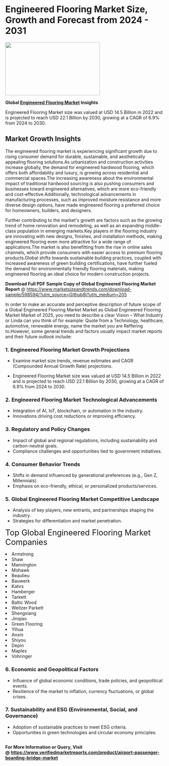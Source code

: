 <H1>Engineered Flooring Market Size, Growth and Forecast from 2024 - 2031</H1><img class="aligncenter size-medium wp-image-584254" src="https://thirdeyenews.in/wp-content/uploads/2024/09/Global-Market-Research-300x168.jpeg" alt="" width="300" height="168" /><p><strong>Global&nbsp;<a href="https://www.marketsizeandtrends.com/download-sample/598594/?utm_source=Github8j?utm_medium=205">Engineered Flooring Market</a> Insights</strong></p><p>Engineered Flooring Market size was valued at USD 14.5 Billion in 2022 and is projected to reach USD 22.1 Billion by 2030, growing at a CAGR of 6.9% from 2024 to 2030.</p><p><h2>Market Growth Insights</h2> <p>The engineered flooring market is experiencing significant growth due to rising consumer demand for durable, sustainable, and aesthetically appealing flooring solutions.As urbanization and construction activities increase globally, the demand for engineered hardwood flooring, which offers both affordability and luxury, is growing across residential and commercial spaces.The increasing awareness about the environmental impact of traditional hardwood sourcing is also pushing consumers and businesses toward engineered alternatives, which are more eco-friendly and cost-effective.Additionally, technological advancements in manufacturing processes, such as improved moisture resistance and more diverse design options, have made engineered flooring a preferred choice for homeowners, builders, and designers.</p> <p>Further contributing to the market's growth are factors such as the growing trend of home renovation and remodeling, as well as an expanding middle-class population in emerging markets.Key players in the flooring industry are innovating with new designs, finishes, and installation methods, making engineered flooring even more attractive for a wide range of applications.The market is also benefitting from the rise in online sales channels, which provide consumers with easier access to premium flooring products.Global shifts towards sustainable building practices, coupled with increased awareness of green building certifications, have further fueled the demand for environmentally friendly flooring materials, making engineered flooring an ideal choice for modern construction projects.</p> <p><span class=""><strong>Download Full PDF Sample Copy of Global Engineered Flooring Market Report</strong> @ <a href="https://www.marketsizeandtrends.com/download-sample/598594/?utm_source=Github8j?utm_medium=205" target="_blank">https://www.marketsizeandtrends.com/download-sample/598594/?utm_source=Github8j?utm_medium=205</a></span></p><p>In order to make an accurate and perceptive description of future scope of a Global&nbsp;Engineered Flooring Market Market as Global&nbsp;Engineered Flooring Market Market of 2025, you need to describe a clear Vision &ndash; What Industry or Linda can you think of for example: Quote from a Technology, healthcare, automotive, renewable energy, name the market you are Reffering to.However, some general trends and factors usually impact market reports and their future outlook include:</p><h3>1.&nbsp;<strong>Engineered Flooring Market Growth Projections</strong></h3><ul><li>Examine market size trends, revenue estimates and CAGR (Compounded Annual Growth Rate) projections.</li><li><p>Engineered Flooring Market size was valued at USD 14.5 Billion in 2022 and is projected to reach USD 22.1 Billion by 2030, growing at a CAGR of 6.9% from 2024 to 2030.</p></li></ul><h3>2.&nbsp;<strong>Engineered Flooring Market Technological Advancements</strong></h3><ul><li>Integration of AI, IoT, blockchain, or automation in the industry.</li><li>Innovations driving cost reductions or improving efficiency.</li></ul><h3>3.&nbsp;<strong>Regulatory and Policy Changes</strong></h3><ul><li>Impact of global and regional regulations, including sustainability and carbon-neutral goals.</li><li>Compliance challenges and opportunities tied to government initiatives.</li></ul><h3>4.&nbsp;<strong>Consumer Behavior Trends</strong></h3><ul><li>Shifts in demand influenced by generational preferences (e.g., Gen Z, Millennials).</li><li>Emphasis on eco-friendly, ethical, or personalized products/services.</li></ul><h3>5.&nbsp;<strong>Global Engineered Flooring Market Competitive Landscape</strong></h3><ul><li>Analysis of key players, new entrants, and partnerships shaping the industry.</li><li>Strategies for differentiation and market penetration.</li></ul><p data-pm-slice="1 1 []"><span style="color: inherit; font-family: inherit; font-size: 25px;">Top Global Engineered Flooring Market Companies</span></p><div class="" data-test-id=""><p><li>Armstrong</li><li> Shaw</li><li> Mannington</li><li> Mohawk</li><li> Beaulieu</li><li> Bauwerk</li><li> Kahrs</li><li> Hamberger</li><li> Tarkett</li><li> Baltic Wood</li><li> Weitzer Parkett</li><li> Shengxiang</li><li> Jinqiao</li><li> Green Flooring</li><li> Yihua</li><li> Anxin</li><li> Shiyou</li><li> Depin</li><li> Maples</li><li> Vohringer</li></p></div><h3>6.&nbsp;<strong>Economic and Geopolitical Factors</strong></h3><ul><li>Influence of global economic conditions, trade policies, and geopolitical events.</li><li>Resilience of the market to inflation, currency fluctuations, or global crises.</li></ul><h3>7.&nbsp;<strong>Sustainability and ESG (Environmental, Social, and Governance)</strong></h3><ul><li>Adoption of sustainable practices to meet ESG criteria.</li><li>Opportunities in green technologies and circular economy principles.</li></ul><h2><strong style="font-size: 14px;">For More Information or Query, Visit @&nbsp;</strong><a style="background-color: #ffffff; font-size: 14px;" href="https://www.marketsizeandtrends.com/report/engineered-flooring-market/" target="_blank">https://www.verifiedmarketreports.com/product/airport-passenger-boarding-bridge-market</a></h2>
